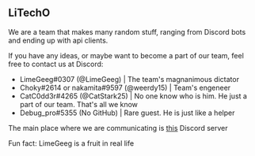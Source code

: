 ## LiTechO

We are a team that makes many random stuff, ranging from Discord bots and ending up with api clients.

If you have any ideas, or maybe want to become a part of our team, feel free to contact us at Discord:

- LimeGeeg#0307 (@LimeGeeg) | The team's magnanimous dictator
- Choky#2614 or nakamita#9597 (@weerdy15) | Team's engeneer
- CatC0dd3r#4265 (@CatStark25) | No one know who is him. He just a part of our team. That's all we know
- Debug_pro#5355 (No GitHub) | Rare guest. He is just like a helper

The main place where we are communicating is [this](https://discord.gg/Fhn7rCVmCp) Discord server

Fun fact: LimeGeeg is a fruit in real life
